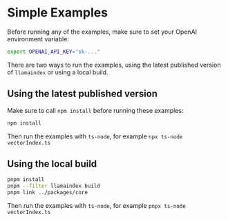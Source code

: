# Simple Examples

Before running any of the examples, make sure to set your OpenAI environment variable:

```bash
export OPENAI_API_KEY="sk-..."
```

There are two ways to run the examples, using the latest published version of `llamaindex` or using a local build.

## Using the latest published version

Make sure to call `npm install` before running these examples:

```bash
npm install
```

Then run the examples with `ts-node`, for example `npx ts-node vectorIndex.ts`

## Using the local build

```bash
pnpm install
pnpm --filter llamaindex build
pnpm link ../packages/core
```

Then run the examples with `ts-node`, for example `pnpx ts-node vectorIndex.ts`
